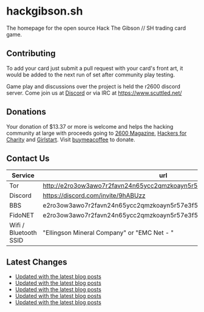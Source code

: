 # hackgibson.sh
The homepage for the open source Hack The Gibson // SH trading card game.


## Contributing

To add your card just submit a pull request with your card's front art, it would be added to the next run of set after community play testing.

Game play and discussions over the project is held the r2600 discord server. Come join us at [Discord](https://discord.com/invite/9hABUzz) or via IRC at https://www.scuttled.net/


## Donations

Your donation of $13.37 or more is welcome and helps the hacking community at large with proceeds going to [2600 Magazine](https://2600.com/), [Hackers for Charity](https://hackersforcharity.org) and [Girlstart](https://girlstart.org).  Visit [buymeacoffee](https://www.buymeacoffee.com/hackgibson.sh) to donate.


## Contact Us

Service | url
-|-
Tor | http://e2ro3ow3awo7r2favn24n65ycc2qmzkoayn5r57e3f56nvjwdcgg32ad.onion
Discord | https://discord.com/invite/9hABUzz
BBS | e2ro3ow3awo7r2favn24n65ycc2qmzkoayn5r57e3f56nvjwdcgg32ad.onion:23
FidoNET | e2ro3ow3awo7r2favn24n65ycc2qmzkoayn5r57e3f56nvjwdcgg32ad.onion:24554
Wifi / Bluetooth SSID | "Ellingson Mineral Company" or "EMC Net - <fidonet address>"

## Latest Changes
<!-- BLOG-POST-LIST:START -->
- [Updated with the latest blog posts](https://github.com/DFW2600/hackgibson.sh/commit/b3ee4c90a75c8237d55136e0642651c183a8fb06)
- [Updated with the latest blog posts](https://github.com/DFW2600/hackgibson.sh/commit/bc884325fafd59a8f1d6b8b1f5f0939eed187b19)
- [Updated with the latest blog posts](https://github.com/DFW2600/hackgibson.sh/commit/3c7dc92710833999eb1e6a3d80821322ffbc30e2)
- [Updated with the latest blog posts](https://github.com/DFW2600/hackgibson.sh/commit/4cfa42ed11a59f0e21ae3f4a2edfbf78b7180951)
- [Updated with the latest blog posts](https://github.com/DFW2600/hackgibson.sh/commit/8f17c9f79af0d405ee0256babd5eee187d0411ec)
<!-- BLOG-POST-LIST:END -->
